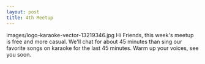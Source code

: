 ```yaml
---
layout: post
title: 4th Meetup
---
```


images/logo-karaoke-vector-13219346.jpg
Hi Friends, this week's meetup is free and more casual. We'll chat for about 45 minutes than sing our favorite songs on karaoke for the
last 45 minutes. Warm up your voices, see you soon.
